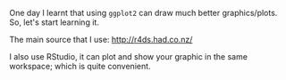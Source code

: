 One day I learnt that using `ggplot2` can draw much better graphics/plots.
So, let's start learning it.

The main source that I use: http://r4ds.had.co.nz/

I also use RStudio, it can plot and show your graphic in the same workspace;
which is quite convenient.